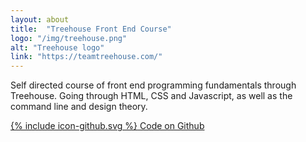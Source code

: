 ```yaml
---
layout: about
title:  "Treehouse Front End Course"
logo: "/img/treehouse.png"
alt: "Treehouse logo"
link: "https://teamtreehouse.com/"
---
```


Self directed course of front end programming fundamentals through Treehouse. Going through HTML, CSS and Javascript, as well as the command line and design theory.

[<span class="icon icon--github">{% include icon-github.svg %}</span> Code on Github](https://github.com/Rhiana/treebook)
